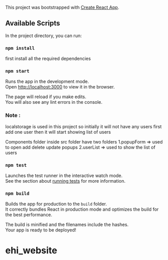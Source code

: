 This project was bootstrapped with [Create React App](https://github.com/facebook/create-react-app).

## Available Scripts

In the project directory, you can run:

### `npm install`
first install all the required dependencies

### `npm start`

Runs the app in the development mode.<br />
Open [http://localhost:3000](http://localhost:3000) to view it in the browser.

The page will reload if you make edits.<br />
You will also see any lint errors in the console.

### Note : 
localstorage is used in this project so initially it will not have any users first add one user then it will start showing list of users

Components folder inside src folder have two folders 
1.popupForm => used to open add delete update popups
2.userList => used to show the list of users

### `npm test`

Launches the test runner in the interactive watch mode.<br />
See the section about [running tests](https://facebook.github.io/create-react-app/docs/running-tests) for more information.

### `npm build`

Builds the app for production to the `build` folder.<br />
It correctly bundles React in production mode and optimizes the build for the best performance.

The build is minified and the filenames include the hashes.<br />
Your app is ready to be deployed!

# ehi_website
